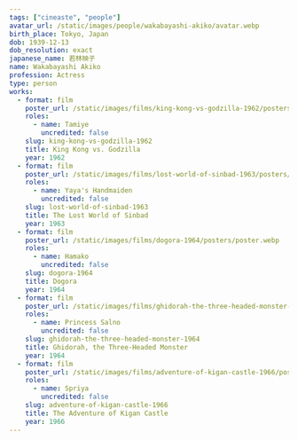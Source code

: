 ```yaml
---
tags: ["cineaste", "people"]
avatar_url: /static/images/people/wakabayashi-akiko/avatar.webp
birth_place: Tokyo, Japan
dob: 1939-12-13
dob_resolution: exact
japanese_name: 若林映子
name: Wakabayashi Akiko
profession: Actress
type: person
works:
  - format: film
    poster_url: /static/images/films/king-kong-vs-godzilla-1962/posters/poster.webp
    roles:
      - name: Tamiye
        uncredited: false
    slug: king-kong-vs-godzilla-1962
    title: King Kong vs. Godzilla
    year: 1962
  - format: film
    poster_url: /static/images/films/lost-world-of-sinbad-1963/posters/poster.webp
    roles:
      - name: Yaya's Handmaiden
        uncredited: false
    slug: lost-world-of-sinbad-1963
    title: The Lost World of Sinbad
    year: 1963
  - format: film
    poster_url: /static/images/films/dogora-1964/posters/poster.webp
    roles:
      - name: Hamako
        uncredited: false
    slug: dogora-1964
    title: Dogora
    year: 1964
  - format: film
    poster_url: /static/images/films/ghidorah-the-three-headed-monster-1964/posters/poster.webp
    roles:
      - name: Princess Salno
        uncredited: false
    slug: ghidorah-the-three-headed-monster-1964
    title: Ghidorah, the Three-Headed Monster
    year: 1964
  - format: film
    poster_url: /static/images/films/adventure-of-kigan-castle-1966/posters/poster.webp
    roles:
      - name: Spriya
        uncredited: false
    slug: adventure-of-kigan-castle-1966
    title: The Adventure of Kigan Castle
    year: 1966
---
```

